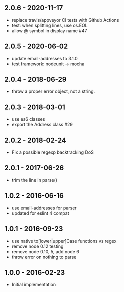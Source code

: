 
## 2.0.6 - 2020-11-17

- replace travis/appveyor CI tests with Github Actions
- test: when splitting lines, use os.EOL
- allow @ symbol in display name #47


## 2.0.5 - 2020-06-02

- update email-addresses to 3.1.0
- test framework: nodeunit -> mocha


## 2.0.4 - 2018-06-29

- throw a proper error object, not a string.


## 2.0.3 - 2018-03-01

- use es6 classes
- export the Address class #29


## 2.0.2 - 2018-02-24

- Fix a possible regexp backtracking DoS


## 2.0.1 - 2017-06-26

- trim the line in parse()


## 1.0.2 - 2016-06-16

- use email-addresses for parser
- updated for eslint 4 compat


## 1.0.1 - 2016-09-23

- use native to[lower|upper]Case functions vs regex
- remove node 0.12 testing
- remove node 0.10, 5, add node 6
- throw error on nothing to parse


## 1.0.0 - 2016-02-23

- Initial implementation
